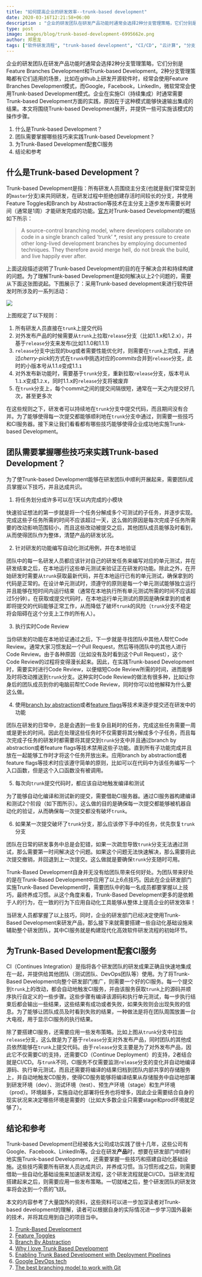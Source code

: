 ```yaml
---
title: "如何提高企业的研发效率--trunk-based development"
date: 2020-03-16T12:21:58+06:00
description : "企业的研发团队在研发产品功能时通常会选择2种分支管理策略，它们分别是Feature Branches Development和Trunk-based Development。2种分支管理策略都有它们适用的场景，比如在github上研发开源软件时，经常会使用Feature Branches Development模式，而Google，Facebook，LinkedIn，微软常常会使用Trunk-based Development模式。企业在实施CI（持续集成）时通常需要Trunk-based Development方面的实践，原因在于这种模式能够快速输出集成的结果。本文将围绕Trunk-based Development展开，并提供一些可实施该模式的操作步骤。"
type: post
image: images/blog/trunk-based-development-6995662e.png
author: 郑思龙
tags: ["软件研发流程", "trunk-based development", "CI/CD", "云计算", "分支管理"]
---
```


企业的研发团队在研发产品功能时通常会选择2种分支管理策略，它们分别是Feature Branches Development和Trunk-based Development。2种分支管理策略都有它们适用的场景，比如在github上研发开源软件时，经常会使用Feature Branches Development模式，而Google，Facebook，LinkedIn，微软常常会使用Trunk-based Development模式。企业在实施CI（持续集成）时通常需要Trunk-based Development方面的实践，原因在于这种模式能够快速输出集成的结果。本文将围绕Trunk-based Development展开，并提供一些可实施该模式的操作步骤。

1. 什么是Trunk-based Development？
2. 团队需要掌握哪些技巧来实践Trunk-based Development？
3. 为Trunk-Based Development配套CI服务
4. 结论和参考

## 什么是Trunk-based Development？

Trunk-based Development是指：所有研发人员围绕主分支(也就是我们常常见到的`master`分支)来共同研发，在研发过程中拒绝创建存活时间较长的分支，并使用Feature Toggles和Branch by Abstraction等技术在主分支上逐步发布需要长时间（通常是1周）才能研发完成的功能。[官方](https://trunkbaseddevelopment.com/#one-line-summary)对Trunk-based Development的概括如下所示：

> A source-control branching model, where developers collaborate on code in a single branch called ‘trunk’ *, resist any pressure to create other long-lived development branches by employing documented techniques. They therefore avoid merge hell, do not break the build, and live happily ever after.

上面这段描述说明了Trunk-based Development的目的在于解决合并和持续构建的问题。为了理解Trunk-based Development是如何解决以上2个问题的，需要从下面这张图说起。下图展示了：采用Trunk-based development来进行软件研发时所涉及的一系列活动：

![](https://2cloudlab.com/images/blog/what_is_trunk.jpg)

上图规定了以下规则：

1. 所有研发人员直接在`trunk`上提交代码
2. 对外发布产品的时候需要从`trunk`上拉取`release`分支（比如1.1.x和1.2.x），并基于`release`分支来发布(比如1.1.0和1.1.1)
3. `release`分支中出现的bug或者需要性能优化时，则需要在`trunk`上完成，并通过*cherry-pick*的方式在`trunk`中挑选对应的*commits*合并到`release`分支，此时的小版本号从1.1.`0`变成1.1.`1`
4. 对外发布新功能时，需要基于`trunk`分支，重新拉取`release`分支，版本号从1.`1`.x变成1.`2`.x，同时1.1.x的`release`分支将被废弃
5. 在`trunk`分支上，每个commit之间的提交间隔很短，通常在一天之内提交好几次，甚至更多次

在这些规则之下，研发者可以持续地在`trunk`分支中提交代码，而且期间没有合并。为了能够使得每一次提交都能够顺利地在`trunk`分支中通过，则需要一些技巧和CI服务器。接下来让我们看看都有哪些技巧能够使得企业成功地实施Trunk-based Development。

## 团队需要掌握哪些技巧来实践Trunk-based Development？

为了使Trunk-based Development能够在研发团队中顺利开展起来，需要团队成员掌握以下技巧，并且达成共识。

1. 将任务划分成许多可以在1天以内完成的小模块

快速验证想法的第一步就是将一个任务分解成多个可测试的子任务，并逐步实现。完成这些子任务所需的时间不应该超过一天，这么做的原因是每次完成子任务所需要的改动影响范围较小，而且这些改动被提交之后，其他团队成员能够及时看到，从而使得团队作为整体，清楚产品的研发状况。

2. 针对研发的功能编写自动化测试用例，并在本地验证

团队中的每一名研发人员都应该针对自己的研发任务来编写对应的单元测试，并在研发结束之后，在本地运行这些单元测试来验证正在研发的功能。除此之外，在开始研发时需要从`trunk`获取最新代码，并在本地运行已有的单元测试，确保拿到的代码是正常的。在设计单元测试时，须遵守的原则是每一个单元测试能够独立运行并且能够在短时间内运行结束（通常在本地执行所有单元测试所需的时间不应该超过5分钟）。在获取或提交代码时，在本地运行单元测试的原因是确保拿到的或者即将提交的代码能够正常工作，从而降低了破坏`trunk`的风险（`trunk`分支不稳定将会阻碍在这个分支上工作的所有人）。

3. 执行实时Code Review

当你研发的功能在本地验证通过之后，下一步就是寻找团队中其他人帮忙Code Review。通常大家习惯发起一个Pull Request，然后等待团队中的其他人进行Code Review。由于各种原因（比如没有及时看到这个Pull Request），这个Code Review的过程将变得漫长起来。因此，在实践Trunk-based Development时，需要实时进行Code Review，以便缩短Code Review所需的时间，进而能够及时将改动推送到`trunk`分支。这种实时Code Review的做法有很多种，比如让你身后的团队成员到你的电脑前帮忙Code Review，同时你可以给他解释为什么要这么做。

4. 使用[branch by abstraction](https://martinfowler.com/bliki/BranchByAbstraction.html)或者[feature flags](https://martinfowler.com/bliki/FeatureToggle.html)等技术来逐步提交还在研发中的功能

团队在研发的日常中，总是会遇到一些复杂且耗时的任务，完成这些任务需要一周或是更长的时间。因此在处理这些任务时不仅需要将其分解成多个子任务，而且每次完成子任务的研发时都需要将其提交到`trunk`分支中并且通过branch by abstraction或者feature flags等技术禁用这些子功能。直到所有子功能完成并且放在一起能够工作时才将这个任务开放出来。应用branch by abstraction或者feature flags等技术时应该遵守简单的原则，比如可以在代码中为该任务编写一个入口函数，但是这个入口函数没有被调用。

5. 每次向`trunk`提交代码时，都应该自动地触发编译和测试

为了能够自动化编译和测试新的提交，需要借助CI服务器。通过CI服务器构建编译和测试2个阶段（如下图所示）。这么做的目的是确保每一次提交都能够被机器自动化的验证，从而确保每一次提交都没有破坏`trunk`。

6. 如果某一次提交破坏了`trunk`分支，那么应该停下手中的任务，优先恢复`trunk`分支

团队在日常的研发事务中总是会犯错，如果一次疏忽导致`trunk`分支无法通过测试，那么需要第一时间解决这个问题。如果这个问题无法快速解决，那么需要将此次提交撤销，并回退到上一次提交。这么做就是要确保`trunk`分支随时可用。

Trunk-Based Development自身并无没有给团队带来任何好处。为团队带来好处的是在Trunk-Based Development中应用了以上6点技巧。因此在企业研发部门实施Trunk-Based Development时，需要团队中的每一名成员都要掌握以上技巧，最终养成习惯。从这个角度来看，Trunk-Based Development更多的是依赖于人的行为，在一致的行为下应用自动化工具能够从整体上提高企业的研发效率！

当研发人员都掌握了以上技巧，同时，企业的研发部门已经决定使用Trunk-Based Development来研发产品，那么接下来就需要搭建一些自动化基础设施来辅助整个研发团队，其中CI服务就是构建现代化高效软件研发流程的初始环节。

## 为Trunk-Based Development配套CI服务

CI（Continues Integration）是指将各个研发团队的研发成果正确且快速地集成在一起，并提供给其他团队（测试团队、DevOps团队等）使用。为了将Trunk-Based Development向整个研发部门推广，则需要一个好的CI服务。每一个提交到`trunk`上的改动，都会自动地触发CI服务，并由该服务获取`trunk`上的源码并顺序执行自定义的一些步骤。这些步骤有编译该源码和执行单元测试，每一步执行结束后都会输出一些结果，这些结果有成功或者失败，如果失败则会出现失败的信息。为了能够让团队成员及时看到失败的结果，一种做法是将在团队周围放置一台大电视，用于显示CI服务的执行结果。

除了要搭建CI服务，还需要应用一些发布策略。比如上图从`trunk`分支中拉出`release`分支，这么做是为了基于`release`分支对外发布产品，同时团队的其他成员依然能够在`trunk`上提交代码。由于`release`分支主要是为了对外发布产品，因此它不仅需要CI的支持，还需要CD（Continue Deployment）的支持，2者结合就是CI/CD。与`trunk`不同，CI服务不仅需要监测`release`分支的变化并自动地编译源码、执行单元测试，而且还需要将编译的结果归档到团队内部共享的存储服务上，并自动地触发CD服务，使得CD服务能够将编译结果从存储服务中自动地部署到研发环境（dev）、测试环境（test）、预生产环境（stage）和生产环境（prod）。环境越多，实施自动化部署将任务也将增多，因此企业需要结合自身的现实状况来决定哪些环境是需要的（比如大多数企业只需要stage和prod环境就足够了）。

## 结论和参考

Trunk-based Development已经被各大公司成功实践了很十几年，这些公司有Google、Facebook、LinkedIn等。企业在研发**产品**时，想要在研发部门中顺利地实施Trunk-based Development，还需要掌握一些技巧和搭建自动化基础设施。这些技巧需要所有研发人员达成共识，并养成习惯。当习惯形成之后，则需要借助一些自动化基础设施来加速研发流程，这个研发流程就是CI/CD。当研发流程搭建起来之后，则需要应用一些发布策略。一切就绪之后，整个研发团队的研发效率将会达到一个质的飞跃。

本文的内容参考了大量国外的资料，这些资料可以进一步加深读者对Trunk-based development的理解，读者可以根据自身的实际情况进一步学习国外最新的技术，并将其应用到自己的项目当中。

1. [Trunk-Based Development](https://trunkbaseddevelopment.com/)
2. [Feature Toggles](https://martinfowler.com/bliki/FeatureToggle.html)
3. [Branch By Abstraction](https://martinfowler.com/bliki/BranchByAbstraction.html)
4. [Why I love Trunk Based Development](https://medium.com/@mattia.battiston/why-i-love-trunk-based-development-641fcf0b94a0)
5. [Enabling Trunk Based Development with Deployment Pipelines](https://www.thoughtworks.com/insights/blog/enabling-trunk-based-development-deployment-pipelines)
6. [Google DevOps tech](https://cloud.google.com/solutions/devops/devops-tech-trunk-based-development)
7. [The best branching model to work with Git](https://medium.com/@grazibonizi/the-best-branching-model-to-work-with-git-4008a8098e6a)